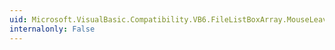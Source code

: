 ```yaml
---
uid: Microsoft.VisualBasic.Compatibility.VB6.FileListBoxArray.MouseLeave
internalonly: False
---
```

